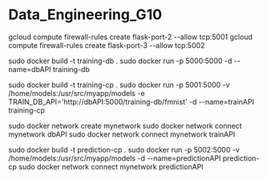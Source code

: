 # Data_Engineering_G10


gcloud compute firewall-rules create flask-port-2 --allow tcp:5001
gcloud compute firewall-rules create flask-port-3 --allow tcp:5002

sudo docker build -t training-db .
sudo docker run -p 5000:5000 -d --name=dbAPI training-db

sudo docker build -t training-cp .
sudo docker run -p  5001:5000 -v /home/models:/usr/src/myapp/models -e TRAIN_DB_API='http://dbAPI:5000/training-db/fmnist' -d --name=trainAPI training-cp

sudo docker network create mynetwork
sudo docker network connect mynetwork dbAPI
sudo docker network connect mynetwork trainAPI

sudo docker build -t prediction-cp .
sudo docker run -p  5002:5000 -v /home/models:/usr/src/myapp/models -d --name=predictionAPI prediction-cp
sudo docker network connect mynetwork predictionAPI
